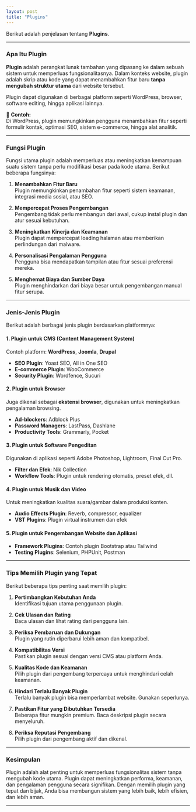 ```yaml
---
layout: post
title: "Plugins"
---
```


Berikut adalah penjelasan tentang **Plugins**.

---

### Apa Itu Plugin

**Plugin** adalah perangkat lunak tambahan yang dipasang ke dalam sebuah sistem untuk memperluas fungsionalitasnya. Dalam konteks website, plugin adalah skrip atau kode yang dapat menambahkan fitur baru **tanpa mengubah struktur utama** dari website tersebut.

Plugin dapat digunakan di berbagai platform seperti WordPress, browser, software editing, hingga aplikasi lainnya.

📝 **Contoh:**  
Di WordPress, plugin memungkinkan pengguna menambahkan fitur seperti formulir kontak, optimasi SEO, sistem e-commerce, hingga alat analitik.

---

### Fungsi Plugin

Fungsi utama plugin adalah memperluas atau meningkatkan kemampuan suatu sistem tanpa perlu modifikasi besar pada kode utama. Berikut beberapa fungsinya:

1. **Menambahkan Fitur Baru**  
   Plugin memungkinkan penambahan fitur seperti sistem keamanan, integrasi media sosial, atau SEO.

2. **Mempercepat Proses Pengembangan**  
   Pengembang tidak perlu membangun dari awal, cukup instal plugin dan atur sesuai kebutuhan.

3. **Meningkatkan Kinerja dan Keamanan**  
   Plugin dapat mempercepat loading halaman atau memberikan perlindungan dari malware.

4. **Personalisasi Pengalaman Pengguna**  
   Pengguna bisa mendapatkan tampilan atau fitur sesuai preferensi mereka.

5. **Menghemat Biaya dan Sumber Daya**  
   Plugin menghindarkan dari biaya besar untuk pengembangan manual fitur serupa.

---

### Jenis-Jenis Plugin

Berikut adalah berbagai jenis plugin berdasarkan platformnya:

#### 1. Plugin untuk CMS (Content Management System)

Contoh platform: **WordPress**, **Joomla**, **Drupal**

- **SEO Plugin**: Yoast SEO, All in One SEO
- **E-commerce Plugin**: WooCommerce
- **Security Plugin**: Wordfence, Sucuri

#### 2. Plugin untuk Browser

Juga dikenal sebagai **ekstensi browser**, digunakan untuk meningkatkan pengalaman browsing.

- **Ad-blockers**: Adblock Plus
- **Password Managers**: LastPass, Dashlane
- **Productivity Tools**: Grammarly, Pocket

#### 3. Plugin untuk Software Pengeditan

Digunakan di aplikasi seperti Adobe Photoshop, Lightroom, Final Cut Pro.

- **Filter dan Efek**: Nik Collection
- **Workflow Tools**: Plugin untuk rendering otomatis, preset efek, dll.

#### 4. Plugin untuk Musik dan Video

Untuk meningkatkan kualitas suara/gambar dalam produksi konten.

- **Audio Effects Plugin**: Reverb, compressor, equalizer
- **VST Plugins**: Plugin virtual instrumen dan efek

#### 5. Plugin untuk Pengembangan Website dan Aplikasi

- **Framework Plugins**: Contoh plugin Bootstrap atau Tailwind
- **Testing Plugins**: Selenium, PHPUnit, Postman

---

### Tips Memilih Plugin yang Tepat

Berikut beberapa tips penting saat memilih plugin:

1. **Pertimbangkan Kebutuhan Anda**  
   Identifikasi tujuan utama penggunaan plugin.

2. **Cek Ulasan dan Rating**  
   Baca ulasan dan lihat rating dari pengguna lain.

3. **Periksa Pembaruan dan Dukungan**  
   Plugin yang rutin diperbarui lebih aman dan kompatibel.

4. **Kompatibilitas Versi**  
   Pastikan plugin sesuai dengan versi CMS atau platform Anda.

5. **Kualitas Kode dan Keamanan**  
   Pilih plugin dari pengembang terpercaya untuk menghindari celah keamanan.

6. **Hindari Terlalu Banyak Plugin**  
   Terlalu banyak plugin bisa memperlambat website. Gunakan seperlunya.

7. **Pastikan Fitur yang Dibutuhkan Tersedia**  
   Beberapa fitur mungkin premium. Baca deskripsi plugin secara menyeluruh.

8. **Periksa Reputasi Pengembang**  
   Pilih plugin dari pengembang aktif dan dikenal.

---

### Kesimpulan

Plugin adalah alat penting untuk memperluas fungsionalitas sistem tanpa mengubah kode utama. Plugin dapat meningkatkan performa, keamanan, dan pengalaman pengguna secara signifikan. Dengan memilih plugin yang tepat dan bijak, Anda bisa membangun sistem yang lebih baik, lebih efisien, dan lebih aman.

---
